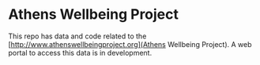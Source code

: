 # Athens Wellbeing Project
This repo has data and code related to the [http://www.athenswellbeingproject.org](Athens Wellbeing Project). A web portal to access this data is in development.
